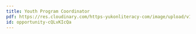 ```yaml
---
title: Youth Program Coordinator
pdf: https://res.cloudinary.com/https-yukonliteracy-com/image/upload/v1648532902/youth-program-coordinator_fiu0it.pdf
id: opportunity-cQLvKIcQa
---
```

